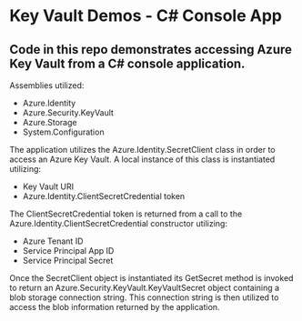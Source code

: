 # Key Vault Demos - C# Console App

## Code in this repo demonstrates accessing Azure Key Vault from a C# console application. 

Assemblies utilized:
- Azure.Identity
- Azure.Security.KeyVault
- Azure.Storage
- System.Configuration

The application utilizes the Azure.Identity.SecretClient class in order to access an Azure Key Vault. A local instance of this class is instantiated utilizing:
- Key Vault URI
- Azure.Identity.ClientSecretCredential token

The ClientSecretCredential token is returned from a call to the Azure.Identity.ClientSecretCredential constructor utilizing:
- Azure Tenant ID
- Service Principal App ID
- Service Principal Secret

Once the SecretClient object is instantiated its GetSecret method is invoked to return an Azure.Security.KeyVault.KeyVaultSecret object containing a blob storage connection string. This connection string is then utilized to access the blob information returned by the application.
